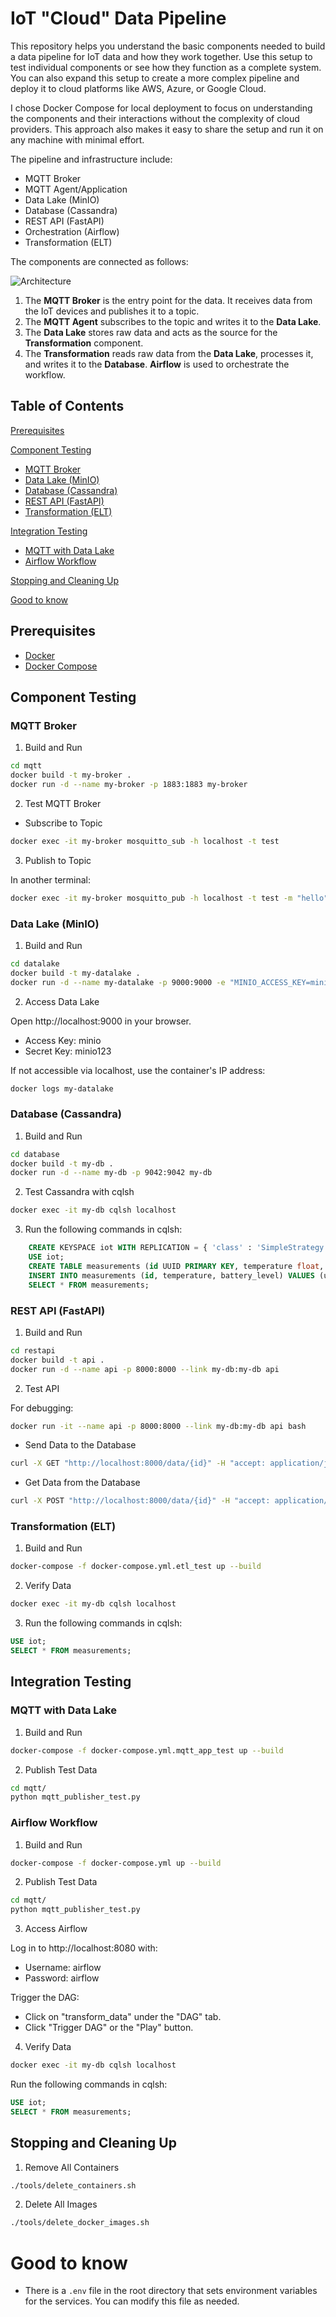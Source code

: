 # IoT "Cloud" Data Pipeline
This repository helps you understand the basic components needed to build a data pipeline for IoT data and how they work together. Use this setup to test individual components or see how they function as a complete system. You can also expand this setup to create a more complex pipeline and deploy it to cloud platforms like AWS, Azure, or Google Cloud.

I chose Docker Compose for local deployment to focus on understanding the components and their interactions without the complexity of cloud providers. This approach also makes it easy to share the setup and run it on any machine with minimal effort.

The pipeline and infrastructure include:

- MQTT Broker
- MQTT Agent/Application
- Data Lake (MinIO)
- Database (Cassandra)
- REST API (FastAPI)
- Orchestration (Airflow)
- Transformation (ELT)

The components are connected as follows:

![Architecture](images/arch.png)

1. The **MQTT Broker** is the entry point for the data. It receives data from the IoT devices and publishes it to a topic.
2. The **MQTT Agent** subscribes to the topic and writes it to the **Data Lake**.
3. The **Data Lake** stores raw data and acts as the source for the **Transformation** component.
4. The **Transformation** reads raw data from the **Data Lake**, processes it, and writes it to the **Database**. **Airflow** is used to orchestrate the workflow.


## Table of Contents

[Prerequisites](#prerequisites)

[Component Testing](#component-testing)
- [MQTT Broker](#mqtt-broker)
- [Data Lake (MinIO)](#data-lake-minio)
- [Database (Cassandra)](#database-cassandra)
- [REST API (FastAPI)](#rest-api-fastapi)
- [Transformation (ELT)](#transformation-elt)

[Integration Testing](#integration-testing)
- [MQTT with Data Lake](#mqtt-with-data-lake)
- [Airflow Workflow](#airflow-workflow)

[Stopping and Cleaning Up](#stopping-and-cleaning-up)

[Good to know](#good-to-know)

## Prerequisites

- [Docker](https://docs.docker.com/get-docker/)
- [Docker Compose](https://docs.docker.com/compose/install/)

## Component Testing
### MQTT Broker

1. Build and Run

```sh
cd mqtt
docker build -t my-broker .
docker run -d --name my-broker -p 1883:1883 my-broker
```

2. Test MQTT Broker

- Subscribe to Topic

```sh
docker exec -it my-broker mosquitto_sub -h localhost -t test
```

3. Publish to Topic

In another terminal:

```sh
docker exec -it my-broker mosquitto_pub -h localhost -t test -m "hello"
```

### Data Lake (MinIO)

1. Build and Run

```sh
cd datalake
docker build -t my-datalake .
docker run -d --name my-datalake -p 9000:9000 -e "MINIO_ACCESS_KEY=minio" -e "MINIO_SECRET_KEY=minio123" my-datalake server /data --console-address ":9001"
```

2. Access Data Lake

Open http://localhost:9000 in your browser.

- Access Key: minio
- Secret Key: minio123

If not accessible via localhost, use the container's IP address:

```sh
docker logs my-datalake
```

### Database (Cassandra)

1. Build and Run

```sh
cd database
docker build -t my-db .
docker run -d --name my-db -p 9042:9042 my-db
```

2. Test Cassandra with cqlsh

```sh
docker exec -it my-db cqlsh localhost
```

3. Run the following commands in cqlsh:

```sql
    CREATE KEYSPACE iot WITH REPLICATION = { 'class' : 'SimpleStrategy', 'replication_factor' : 1 };
    USE iot;
    CREATE TABLE measurements (id UUID PRIMARY KEY, temperature float, battery_level float);
    INSERT INTO measurements (id, temperature, battery_level) VALUES (uuid(), 25.0, 50.0);
    SELECT * FROM measurements;
```

### REST API (FastAPI)

1. Build and Run

```sh
cd restapi
docker build -t api .
docker run -d --name api -p 8000:8000 --link my-db:my-db api
```

2. Test API

For debugging:

```sh
docker run -it --name api -p 8000:8000 --link my-db:my-db api bash
```

- Send Data to the Database

```sh
curl -X GET "http://localhost:8000/data/{id}" -H "accept: application/json" -d '{"temperature": 25.0, "battery_level": 50.0}'
```

- Get Data from the Database

```sh
curl -X POST "http://localhost:8000/data/{id}" -H "accept: application/json"
```

### Transformation (ELT)

1. Build and Run

```sh
docker-compose -f docker-compose.yml.etl_test up --build
```

2. Verify Data

```sh
docker exec -it my-db cqlsh localhost
```

3. Run the following commands in cqlsh:

```sql
USE iot;
SELECT * FROM measurements;
```

## Integration Testing
### MQTT with Data Lake
    
1. Build and Run

```sh
docker-compose -f docker-compose.yml.mqtt_app_test up --build
```

2. Publish Test Data

```sh
cd mqtt/
python mqtt_publisher_test.py
```

### Airflow Workflow

1. Build and Run

```sh
docker-compose -f docker-compose.yml up --build
```

2. Publish Test Data

```sh
cd mqtt/
python mqtt_publisher_test.py
```

3. Access Airflow

Log in to http://localhost:8080 with:

- Username: airflow
- Password: airflow

Trigger the DAG:

- Click on "transform_data" under the "DAG" tab.
- Click "Trigger DAG" or the "Play" button.

4. Verify Data

```sh
docker exec -it my-db cqlsh localhost
```

Run the following commands in cqlsh:

```sql
USE iot;
SELECT * FROM measurements;
```

## Stopping and Cleaning Up

1. Remove All Containers

```sh
./tools/delete_containers.sh
```

2. Delete All Images

```sh
./tools/delete_docker_images.sh
```

# Good to know
- There is a `.env` file in the root directory that sets environment variables for the services. You can modify this file as needed.
